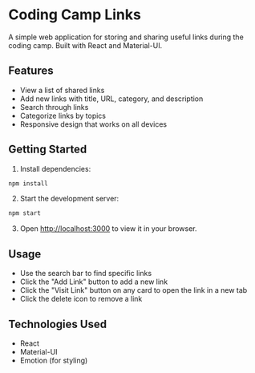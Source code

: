 # Coding Camp Links

A simple web application for storing and sharing useful links during the coding camp. Built with React and Material-UI.

## Features

- View a list of shared links
- Add new links with title, URL, category, and description
- Search through links
- Categorize links by topics
- Responsive design that works on all devices

## Getting Started

1. Install dependencies:
```bash
npm install
```

2. Start the development server:
```bash
npm start
```

3. Open [http://localhost:3000](http://localhost:3000) to view it in your browser.

## Usage

- Use the search bar to find specific links
- Click the "Add Link" button to add a new link
- Click the "Visit Link" button on any card to open the link in a new tab
- Click the delete icon to remove a link

## Technologies Used

- React
- Material-UI
- Emotion (for styling) 